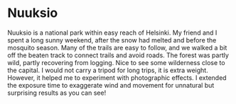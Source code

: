 # Nuuksio

Nuuksio is a national park within easy reach of Helsinki. My friend and I spent a long sunny weekend, after the snow had melted and before the mosquito season. Many of the trails are easy to follow, and we walked a bit off the beaten track to connect trails and avoid roads. The forest was partly wild, partly recovering from logging. Nice to see some wilderness close to the capital. I would not carry a tripod for long trips, it is extra weight. However, it helped me to experiment with photographic effects. I extended the exposure time to exaggerate wind and movement for unnatural but surprising results as you can see!
